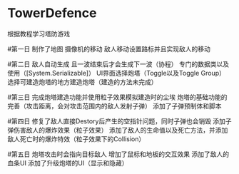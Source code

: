 # TowerDefence
根据教程学习塔防游戏

#第一日
制作了地图
摄像机的移动
敌人移动设置路标并且实现敌人的移动

#第二日
敌人自动生成  且一波结束后才会生成下一波（协程）
专门的数据类以及使用（[System.Serializable]）
UI界面选择炮塔（Toggle以及Toggle Group）
选择可建造炮塔的地方建造炮塔（建造的方法未完成）

#第三日
完成炮塔建造功能并使用粒子效果模拟建造时的尘埃
炮塔的基础功能的完善（攻击距离，会对攻击范围内的敌人发射子弹）
添加了子弹预制体和脚本

#第四日
修复了敌人直接Destory后产生的空指针问题，同时子弹也会销毁
添加子弹伤害敌人的爆炸效果（粒子效果）
添加了敌人的生命值以及死亡方法，并添加敌人死亡时的爆炸特效（粒子效果下的Collision）

#第五日
炮塔攻击时会指向目标敌人
增加了鼠标和地板的交互效果
添加了敌人的血条UI
添加了升级炮塔的UI（显示和隐藏）